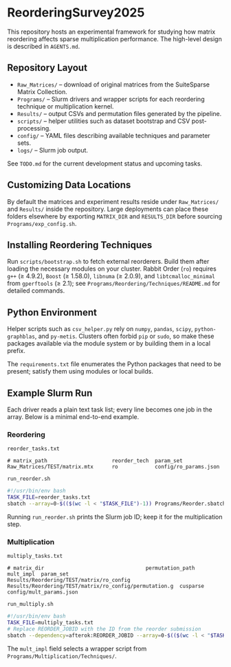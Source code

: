 # ReorderingSurvey2025

This repository hosts an experimental framework for studying how matrix reordering affects sparse multiplication performance. The high-level design is described in `AGENTS.md`.

## Repository Layout
- `Raw_Matrices/` – download of original matrices from the SuiteSparse Matrix Collection.
- `Programs/` – Slurm drivers and wrapper scripts for each reordering technique or multiplication kernel.
- `Results/` – output CSVs and permutation files generated by the pipeline.
- `scripts/` – helper utilities such as dataset bootstrap and CSV post-processing.
- `config/` – YAML files describing available techniques and parameter sets.
- `logs/` – Slurm job output.

See `TODO.md` for the current development status and upcoming tasks.

## Customizing Data Locations

By default the matrices and experiment results reside under `Raw_Matrices/` and
`Results/` inside the repository.  Large deployments can place these folders
elsewhere by exporting `MATRIX_DIR` and `RESULTS_DIR` before sourcing
`Programs/exp_config.sh`.

## Installing Reordering Techniques

Run `scripts/bootstrap.sh` to fetch external reorderers. Build them after
loading the necessary modules on your cluster. Rabbit Order (`ro`) requires
`g++` (≥ 4.9.2), `Boost` (≥ 1.58.0), `libnuma` (≥ 2.0.9), and
`libtcmalloc_minimal` from `gperftools` (≥ 2.1); see
`Programs/Reordering/Techniques/README.md` for detailed commands.

## Python Environment

Helper scripts such as `csv_helper.py` rely on `numpy`, `pandas`, `scipy`,
`python-graphblas`, and `py-metis`. Clusters often forbid `pip` or `sudo`, so
make these packages available via the module system or by building them in a
local prefix.

The `requirements.txt` file enumerates the Python packages that need to be
present; satisfy them using modules or local builds.

## Example Slurm Run

Each driver reads a plain text task list; every line becomes one job in the
array. Below is a minimal end-to-end example.

### Reordering

`reorder_tasks.txt`
```
# matrix_path                     reorder_tech  param_set
Raw_Matrices/TEST/matrix.mtx      ro            config/ro_params.json
```

`run_reorder.sh`
```bash
#!/usr/bin/env bash
TASK_FILE=reorder_tasks.txt
sbatch --array=0-$(($(wc -l < "$TASK_FILE")-1)) Programs/Reorder.sbatch
```

Running `run_reorder.sh` prints the Slurm job ID; keep it for the
multiplication step.

### Multiplication

`multiply_tasks.txt`
```
# matrix_dir                                 permutation_path                                      mult_impl  param_set
Results/Reordering/TEST/matrix/ro_config     Results/Reordering/TEST/matrix/ro_config/permutation.g  cusparse   config/mult_params.json
```

`run_multiply.sh`
```bash
#!/usr/bin/env bash
TASK_FILE=multiply_tasks.txt
# Replace REORDER_JOBID with the ID from the reorder submission
sbatch --dependency=afterok:REORDER_JOBID --array=0-$(($(wc -l < "$TASK_FILE")-1)) Programs/Multiply.sbatch
```

The `mult_impl` field selects a wrapper script from
`Programs/Multiplication/Techniques/`.
